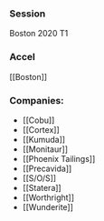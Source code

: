 
### Session
Boston 2020 T1

### Accel
[[Boston]]

### Companies:
- [[Cobu]]
- [[Cortex]]
- [[Kumuda]]
- [[Monitaur]]
- [[Phoenix Tailings]]
- [[Precavida]]
- [[S/O/S]]
- [[Statera]]
- [[Worthright]]
- [[Wunderite]]


